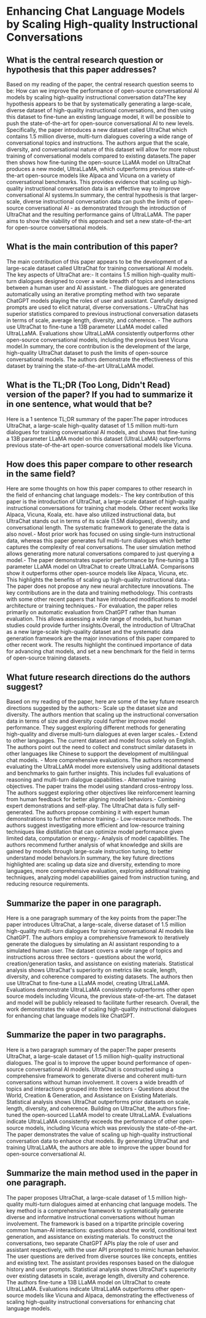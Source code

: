 # Enhancing Chat Language Models by Scaling High-quality Instructional   Conversations

## What is the central research question or hypothesis that this paper addresses?

Based on my reading of the paper, the central research question seems to be: How can we improve the performance of open-source conversational AI models by scaling high-quality instructional conversation data?The key hypothesis appears to be that by systematically generating a large-scale, diverse dataset of high-quality instructional conversations, and then using this dataset to fine-tune an existing language model, it will be possible to push the state-of-the-art for open-source conversational AI to new levels. Specifically, the paper introduces a new dataset called UltraChat which contains 1.5 million diverse, multi-turn dialogues covering a wide range of conversational topics and instructions. The authors argue that the scale, diversity, and conversational nature of this dataset will allow for more robust training of conversational models compared to existing datasets.The paper then shows how fine-tuning the open-source LLaMA model on UltraChat produces a new model, UltraLLaMA, which outperforms previous state-of-the-art open-source models like Alpaca and Vicuna on a variety of conversational benchmarks. This provides evidence that scaling up high-quality instructional conversation data is an effective way to improve conversational AI systems.In summary, the central hypothesis is that larger-scale, diverse instructional conversation data can push the limits of open-source conversational AI - as demonstrated through the introduction of UltraChat and the resulting performance gains of UltraLLaMA. The paper aims to show the viability of this approach and set a new state-of-the-art for open-source conversational models.


## What is the main contribution of this paper?

The main contribution of this paper appears to be the development of a large-scale dataset called UltraChat for training conversational AI models. The key aspects of UltraChat are:- It contains 1.5 million high-quality multi-turn dialogues designed to cover a wide breadth of topics and interactions between a human user and AI assistant. - The dialogues are generated automatically using an iterative prompting method with two separate ChatGPT models playing the roles of user and assistant. Carefully designed prompts are used to elicit natural, diverse conversations.- UltraChat has superior statistics compared to previous instructional conversation datasets in terms of scale, average length, diversity, and coherence. - The authors use UltraChat to fine-tune a 13B parameter LLaMA model called UltraLLaMA. Evaluations show UltraLLaMA consistently outperforms other open-source conversational models, including the previous best Vicuna model.In summary, the core contribution is the development of the large, high-quality UltraChat dataset to push the limits of open-source conversational models. The authors demonstrate the effectiveness of this dataset by training the state-of-the-art UltraLLaMA model.


## What is the TL;DR (Too Long, Didn't Read) version of the paper? If you had to summarize it in one sentence, what would that be?

Here is a 1 sentence TL;DR summary of the paper:The paper introduces UltraChat, a large-scale high-quality dataset of 1.5 million multi-turn dialogues for training conversational AI models, and shows that fine-tuning a 13B parameter LLaMA model on this dataset (UltraLLaMA) outperforms previous state-of-the-art open-source conversational models like Vicuna.


## How does this paper compare to other research in the same field?

Here are some thoughts on how this paper compares to other research in the field of enhancing chat language models:- The key contribution of this paper is the introduction of UltraChat, a large-scale dataset of high-quality instructional conversations for training chat models. Other recent works like Alpaca, Vicuna, Koala, etc. have also utilized instructional data, but UltraChat stands out in terms of its scale (1.5M dialogues), diversity, and conversational length. The systematic framework to generate the data is also novel.- Most prior work has focused on using single-turn instructional data, whereas this paper generates full multi-turn dialogues which better captures the complexity of real conversations. The user simulation method allows generating more natural conversations compared to just querying a model.- The paper demonstrates superior performance by fine-tuning a 13B parameter LLaMA model on UltraChat to create UltraLLaMA. Comparisons show it outperforms other open-source models like Alpaca, Vicuna, etc. This highlights the benefits of scaling up high-quality instructional data.- The paper does not propose any new neural architecture innovations. The key contributions are in the data and training methodology. This contrasts with some other recent papers that have introduced modifications to model architecture or training techniques.- For evaluation, the paper relies primarily on automatic evaluation from ChatGPT rather than human evaluation. This allows assessing a wide range of models, but human studies could provide further insights.Overall, the introduction of UltraChat as a new large-scale high-quality dataset and the systematic data generation framework are the major innovations of this paper compared to other recent work. The results highlight the continued importance of data for advancing chat models, and set a new benchmark for the field in terms of open-source training datasets.


## What future research directions do the authors suggest?

Based on my reading of the paper, here are some of the key future research directions suggested by the authors:- Scale up the dataset size and diversity. The authors mention that scaling up the instructional conversation data in terms of size and diversity could further improve model performance. They suggest exploring different methods for generating high-quality and diverse multi-turn dialogues at even larger scales.- Extend to other languages. The current dataset and model focus solely on English. The authors point out the need to collect and construct similar datasets in other languages like Chinese to support the development of multilingual chat models. - More comprehensive evaluations. The authors recommend evaluating the UltraLLaMA model more extensively using additional datasets and benchmarks to gain further insights. This includes full evaluations of reasoning and multi-turn dialogue capabilities.- Alternative training objectives. The paper trains the model using standard cross-entropy loss. The authors suggest exploring other objectives like reinforcement learning from human feedback for better aligning model behaviors.- Combining expert demonstrations and self-play. The UltraChat data is fully self-generated. The authors propose combining it with expert human demonstrations to further enhance training.- Low-resource methods. The authors suggest investigating more efficient and low-resource training techniques like distillation that can optimize model performance given limited data, computation or energy.- Analysis of model capabilities. The authors recommend further analysis of what knowledge and skills are gained by models through large-scale instruction tuning, to better understand model behaviors.In summary, the key future directions highlighted are: scaling up data size and diversity, extending to more languages, more comprehensive evaluation, exploring additional training techniques, analyzing model capabilities gained from instruction tuning, and reducing resource requirements.


## Summarize the paper in one paragraph.

Here is a one paragraph summary of the key points from the paper:The paper introduces UltraChat, a large-scale, diverse dataset of 1.5 million high-quality multi-turn dialogues for training conversational AI models like ChatGPT. The authors employ a comprehensive framework to iteratively generate the dialogues by simulating an AI assistant responding to a simulated human user. The dataset covers a wide range of topics and instructions across three sectors - questions about the world, creation/generation tasks, and assistance on existing materials. Statistical analysis shows UltraChat's superiority on metrics like scale, length, diversity, and coherence compared to existing datasets. The authors then use UltraChat to fine-tune a LLaMA model, creating UltraLLaMA. Evaluations demonstrate UltraLLaMA consistently outperforms other open source models including Vicuna, the previous state-of-the-art. The dataset and model will be publicly released to facilitate further research. Overall, the work demonstrates the value of scaling high-quality instructional dialogues for enhancing chat language models like ChatGPT.


## Summarize the paper in two paragraphs.

Here is a two paragraph summary of the paper:The paper presents UltraChat, a large-scale dataset of 1.5 million high-quality instructional dialogues. The goal is to improve the upper bound performance of open-source conversational AI models. UltraChat is constructed using a comprehensive framework to generate diverse and coherent multi-turn conversations without human involvement. It covers a wide breadth of topics and interactions grouped into three sectors - Questions about the World, Creation & Generation, and Assistance on Existing Materials. Statistical analysis shows UltraChat outperforms prior datasets on scale, length, diversity, and coherence. Building on UltraChat, the authors fine-tuned the open-sourced LLaMA model to create UltraLLaMA. Evaluations indicate UltraLLaMA consistently exceeds the performance of other open-source models, including Vicuna which was previously the state-of-the-art. The paper demonstrates the value of scaling up high-quality instructional conversation data to enhance chat models. By generating UltraChat and training UltraLLaMA, the authors are able to improve the upper bound for open-source conversational AI.


## Summarize the main method used in the paper in one paragraph.

The paper proposes UltraChat, a large-scale dataset of 1.5 million high-quality multi-turn dialogues aimed at enhancing chat language models. The key method is a comprehensive framework to systematically generate diverse and informative instructional conversations without human involvement. The framework is based on a tripartite principle covering common human-AI interactions: questions about the world, conditional text generation, and assistance on existing materials. To construct the conversations, two separate ChatGPT APIs play the role of user and assistant respectively, with the user API prompted to mimic human behavior. The user questions are derived from diverse sources like concepts, entities and existing text. The assistant provides responses based on the dialogue history and user prompts. Statistical analysis shows UltraChat's superiority over existing datasets in scale, average length, diversity and coherence. The authors fine-tune a 13B LLaMA model on UltraChat to create UltraLLaMA. Evaluations indicate UltraLLaMA outperforms other open-source models like Vicuna and Alpaca, demonstrating the effectiveness of scaling high-quality instructional conversations for enhancing chat language models.
